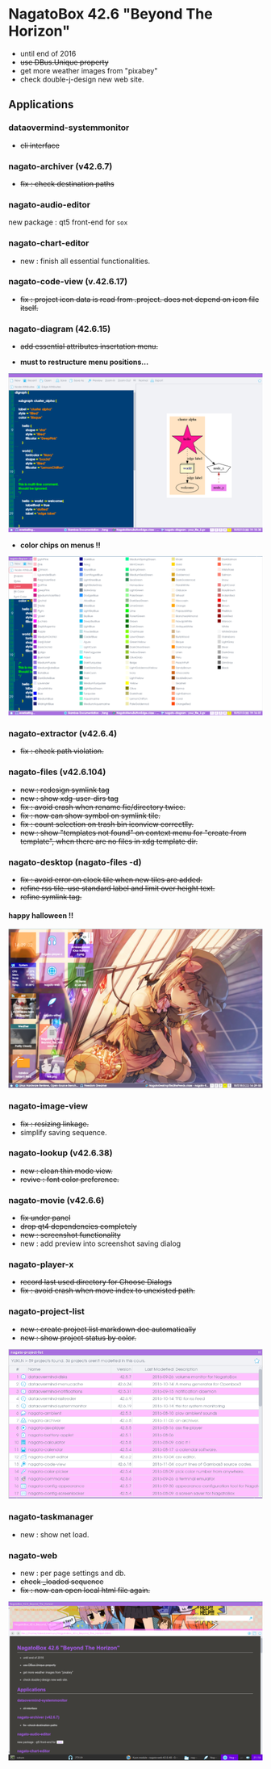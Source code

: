 # NagatoBox 42.6 "Beyond The Horizon"

+ until end of 2016
+ ~~use DBus.Unique property~~
+ get more weather images from "pixabey"
+ check double-j-design new web site.

## Applications

### dataovermind-systemmonitor

+ ~~cli interface~~

### nagato-archiver (v42.6.7)

+ ~~fix : check destination paths~~

### nagato-audio-editor

new package : qt5 front-end for `sox`

### nagato-chart-editor

+ new :  finish all essential functionalities.

### nagato-code-view (v.42.6.17)

+ ~~fix : project icon data is read from .project. does not depend on icon file itself.~~

### nagato-diagram (42.6.15)

+ ~~add essential attributes insertation menu.~~

+ **must to restructure menu positions...**

![image: screenshot_2016年10月21日_19：15：10](../images/screenshot_2016年10月21日_19：15：10.png)

+ **color chips on menus !!**

![image: screenshot_2016年10月21日_19：16：10](../images/screenshot_2016年10月21日_19：16：10.png)

### nagato-extractor (v42.6.4)

+ ~~fix  : check path violation.~~

### nagato-files (v42.6.104)

+ ~~new : redesign symlink tag~~
+ ~~new : show xdg-user-dirs tag~~
+ ~~fix : avoid crash when rename fie/directory twice.~~
+ ~~fix : now can show symbol on symlink tile.~~
+ ~~fix : count selection on trash bin iconview correctlly.~~
+ ~~new : show "templates not found" on context menu for "create from template", when there are no files in xdg template dir.~~

### nagato-desktop (nagato-files -d)

+ ~~fix : avoid error on clock tile when new tiles are added.~~
+ ~~refine rss tile. use standard label and limit over height text.~~
+ ~~refine symlink tag.~~

#### happy halloween !!

![image: screenshot_2016年10月15日_14：29：10](../images/screenshot_2016年10月15日_14：29：10.png)

### nagato-image-view

+ ~~fix : resizing linkage.~~
+ simplify saving sequence.

### nagato-lookup (v42.6.38)

+ ~~new : clean thin mode view.~~
+ ~~revive : font color preference.~~

### nagato-movie (v42.6.6)

+ ~~fix under panel~~
+ ~~drop qt4 dependencies completely~~
+ ~~new : screenshot functionality~~
+ new : add preview into screenshot saving dialog

### nagato-player-x

+ ~~record last used directory for Choose Dialogs~~
+ ~~fix : avoid crash when move index to unexisted path.~~

### nagato-project-list

+ ~~new : create project list markdown doc automatically~~
+ ~~new : show project status by color.~~

![image: screenshot_2016年11月08日_10：07：11](../images/screenshot_2016年11月08日_10：07：11.png)

### nagato-taskmanager

+ new : show net load.

### nagato-web

+ new : per page settings and db. 
+ ~~check \_loaded sequence~~
+ ~~fix : now can open local html file again.~~

![image: screenshot_2016年11月03日_21：18：11](../images/screenshot_2016年11月03日_21：18：11.png)
